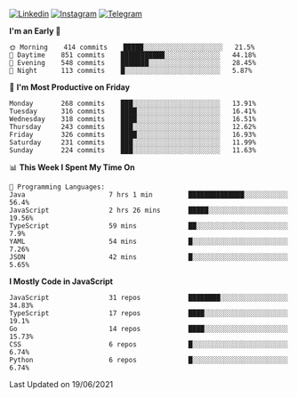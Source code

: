 [![Linkedin](https://img.shields.io/badge/-Archie-blue?style=flat-square&labelColor=gray&logo=Linkedin&logoColor=white&link=https://www.linkedin.com/in/archisdi)](https://www.linkedin.com/in/archisdi)
[![Instagram](https://img.shields.io/badge/-@archisdi-orange?style=flat-square&labelColor=gray&logo=Instagram&logoColor=white&link=https://www.instagram.com/archisdi)](https://www.instagram.com/archisdi)
[![Telegram](https://img.shields.io/badge/-aai-informational?style=flat-square&labelColor=gray&logo=telegram&logoColor=white&link=https://t.me/archisdi)](https://t.me/archisdi)

<!--START_SECTION:waka-->
**I'm an Early 🐤** 

```text
🌞 Morning    414 commits    █████░░░░░░░░░░░░░░░░░░░░   21.5% 
🌆 Daytime    851 commits    ███████████░░░░░░░░░░░░░░   44.18% 
🌃 Evening    548 commits    ███████░░░░░░░░░░░░░░░░░░   28.45% 
🌙 Night      113 commits    █░░░░░░░░░░░░░░░░░░░░░░░░   5.87%

```
📅 **I'm Most Productive on Friday** 

```text
Monday       268 commits    ███░░░░░░░░░░░░░░░░░░░░░░   13.91% 
Tuesday      316 commits    ████░░░░░░░░░░░░░░░░░░░░░   16.41% 
Wednesday    318 commits    ████░░░░░░░░░░░░░░░░░░░░░   16.51% 
Thursday     243 commits    ███░░░░░░░░░░░░░░░░░░░░░░   12.62% 
Friday       326 commits    ████░░░░░░░░░░░░░░░░░░░░░   16.93% 
Saturday     231 commits    ███░░░░░░░░░░░░░░░░░░░░░░   11.99% 
Sunday       224 commits    ███░░░░░░░░░░░░░░░░░░░░░░   11.63%

```


📊 **This Week I Spent My Time On** 

```text
💬 Programming Languages: 
Java                     7 hrs 1 min         ██████████████░░░░░░░░░░░   56.4% 
JavaScript               2 hrs 26 mins       █████░░░░░░░░░░░░░░░░░░░░   19.56% 
TypeScript               59 mins             ██░░░░░░░░░░░░░░░░░░░░░░░   7.9% 
YAML                     54 mins             █░░░░░░░░░░░░░░░░░░░░░░░░   7.26% 
JSON                     42 mins             █░░░░░░░░░░░░░░░░░░░░░░░░   5.65%

```

**I Mostly Code in JavaScript** 

```text
JavaScript               31 repos            ████████░░░░░░░░░░░░░░░░░   34.83% 
TypeScript               17 repos            ████░░░░░░░░░░░░░░░░░░░░░   19.1% 
Go                       14 repos            ████░░░░░░░░░░░░░░░░░░░░░   15.73% 
CSS                      6 repos             █░░░░░░░░░░░░░░░░░░░░░░░░   6.74% 
Python                   6 repos             █░░░░░░░░░░░░░░░░░░░░░░░░   6.74%

```



 Last Updated on 19/06/2021
<!--END_SECTION:waka-->